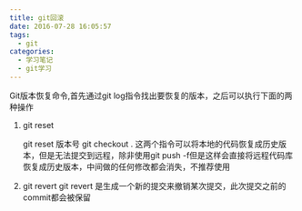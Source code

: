 ```yaml
---
title: git回滚
date: 2016-07-28 16:05:57
tags: 
  - git
categories:
  - 学习笔记
  - git学习
---
```

Git版本恢复命令,首先通过git log指令找出要恢复的版本，之后可以执行下面的两种操作
<!-- more -->

1. git reset

	git reset 版本号 
	git checkout .
	这两个指令可以将本地的代码恢复成历史版本，但是无法提交到远程，除非使用git push -f但是这样会直接将远程代码库恢复成历史版本，中间做的任何修改都会消失，不推荐使用

2. git revert
	git revert 是生成一个新的提交来撤销某次提交，此次提交之前的commit都会被保留



